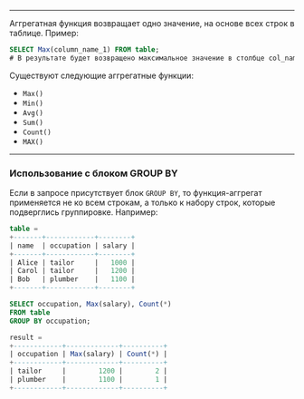 ___

Аггрегатная функция возвращает одно значение, на основе всех строк в таблице.
Пример:
```sql
SELECT Max(column_name_1) FROM table;
# В результате будет возвращено максимальное значение в столбце col_name_1.
```

Существуют следующие аггрегатные функции:
- `Max()`
- `Min()`
- `Avg()`
-  `Sum()`
- `Count()`
- `MAX()`
___
### Использование с блоком GROUP BY

Если в запросе присутствует блок `GROUP BY`, то функция-аггрегат применяется не ко всем строкам, а только к набору строк, которые подверглись группировке. Например:

```sql
table =
+-------+------------+--------+
| name  | occupation | salary |
+-------+------------+--------+
| Alice | tailor     |   1000 |
| Carol | tailor     |   1200 |
| Bob   | plumber    |   1100 |
+-------+------------+--------+

SELECT occupation, Max(salary), Count(*)
FROM table
GROUP BY occupation;

result =
+------------+-------------+----------+
| occupation | Max(salary) | Count(*) |
+------------+-------------+----------+
| tailor     |        1200 |        2 |
| plumber    |        1100 |        1 |
+------------+-------------+----------+
```
